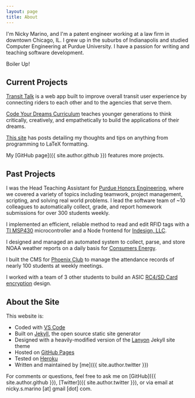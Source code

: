 ```yaml
---
layout: page
title: About
---
```


I'm Nicky Marino, and I'm a patent engineer working at a law firm in downtown Chicago, IL. I grew up in the suburbs of Indianapolis and studied Computer Engineering at Purdue University. I have a passion for writing and teaching software development.

Boiler Up!

## Current Projects

[Transit Talk](https://github.com/TransitTalk/Transit-Talk) is a web app built to improve overall transit user experience by connecting riders to each other and to the agencies that serve them.

[Code Your Dreams Curriculum](https://github.com/CodeYourDreams/Develop_Curriculum) teaches younger generations to think critically, creatively, and empathetically to build the applications of their dreams.

[This site](https://github.com/nickymarino/nickymarino.github.io) has posts detailing my thoughts and tips on anything from programming to LaTeX formatting.

My [GitHub page]({{ site.author.github }}) features more projects.

## Past Projects

I was the Head Teaching Assistant for [Purdue Honors Engineering](https://engineering.purdue.edu/Honors), where we covered a variety of topics including teamwork, project management, scripting, and solving real world problems. I lead the software team of ~10 colleagues to automatically collect, grade, and report homework submissions for over 300 students weekly.

I implemented an efficient, reliable method to read and edit RFID tags with a [TI MSP430](http://www.ti.com/microcontrollers/msp430-ultra-low-power-mcus/overview.html) microcontroller and a Node frontend for [Indesign, LLC](https://indesign-llc.com).

I designed and managed an automated system to collect, parse, and store NOAA weather reports on a daily basis for [Consumers Energy](https://www.consumersenergy.com).

I built the CMS for [Phoenix Club](https://github.com/nickymarino/phoenixclub) to manage the attendance records of nearly 100 students at weekly meetings.

I worked with a team of 3 other students to build an ASIC [RC4/SD Card encryption](https://github.com/nickymarino/ece337project) design.

## About the Site

This website is:

- Coded with [VS Code](https://code.visualstudio.com)
- Built on [Jekyll](https://jekyllrb.com/), the open source static site generator
- Designed with a heavily-modified version of the [Lanyon](https://github.com/poole/lanyon) Jekyll site theme
- Hosted on [GitHub Pages](https://pages.github.com)
- Tested on [Heroku](https://www.heroku.com)
- Written and maintained by [me]({{ site.author.twitter }})

For comments or questions, feel free to ask me on [GitHub]({{ site.author.github }}), [Twitter]({{ site.author.twitter }}), or via email at nicky.s.marino [at] gmail [dot] com.
